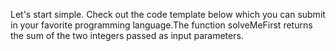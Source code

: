 Let's start simple. Check out the code template below which you can submit in your favorite programming language.The function solveMeFirst returns the sum of the two integers passed as input parameters. 
